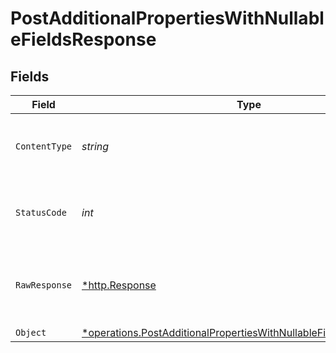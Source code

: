 # PostAdditionalPropertiesWithNullableFieldsResponse


## Fields

| Field                                                                                                                                                          | Type                                                                                                                                                           | Required                                                                                                                                                       | Description                                                                                                                                                    |
| -------------------------------------------------------------------------------------------------------------------------------------------------------------- | -------------------------------------------------------------------------------------------------------------------------------------------------------------- | -------------------------------------------------------------------------------------------------------------------------------------------------------------- | -------------------------------------------------------------------------------------------------------------------------------------------------------------- |
| `ContentType`                                                                                                                                                  | *string*                                                                                                                                                       | :heavy_check_mark:                                                                                                                                             | HTTP response content type for this operation                                                                                                                  |
| `StatusCode`                                                                                                                                                   | *int*                                                                                                                                                          | :heavy_check_mark:                                                                                                                                             | HTTP response status code for this operation                                                                                                                   |
| `RawResponse`                                                                                                                                                  | [*http.Response](https://pkg.go.dev/net/http#Response)                                                                                                         | :heavy_check_mark:                                                                                                                                             | Raw HTTP response; suitable for custom response parsing                                                                                                        |
| `Object`                                                                                                                                                       | [*operations.PostAdditionalPropertiesWithNullableFieldsResponseBody](../../../pkg/models/operations/postadditionalpropertieswithnullablefieldsresponsebody.md) | :heavy_minus_sign:                                                                                                                                             | Ok                                                                                                                                                             |
